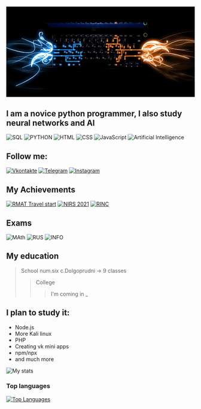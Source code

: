[![Heder](https://github.com/SS342/SS342/blob/main/assets/1.jpg)](https://vk.com/ss_sospeed)

## I am a novice python programmer, I also study neural networks and AI

![SQL](https://img.shields.io/badge/-SQL-090909?style=for-the-badge&logo=mysql&logoColor=006488)
![PYTHON](https://img.shields.io/badge/-PYTHON_development-090909?style=for-the-badge&logo=python)
![HTML](https://img.shields.io/badge/-HTML-090909?style=for-the-badge&logo=dart&logoColor=097CBD)
![CSS](https://img.shields.io/badge/-CSS-090909?style=for-the-badge&logo=firebase&logoColor=F8C52C)
![JavaScript](https://img.shields.io/badge/-JavaScript-090909?style=for-the-badge&logo=JavaScript&logoColor=E9D54D)
![Artificial Intelligence](https://img.shields.io/badge/-Artificial_Intelligence-090909?style=for-the-badge&logo=python&logoColor=E9D54D)



## Follow me:

[![Vkontakte](https://img.shields.io/badge/-Vkontakte-090909?style=for-the-badge&logo=Vk&logoColor=4F7DB3)](https://vk.com/ss_sospeed)
[![Telegram](https://img.shields.io/badge/-Telegram-090909?style=for-the-badge&logo=telegram&logoColor=27A0D9)](https://t.me/swipe12345)
[![Instagram](https://img.shields.io/badge/-Instagram-090909?style=for-the-badge&logo=instagram&logoColor=B4068E)](https://www.instagram.com/alex.ss123/)



## My Achievements
[![RMAT Travel start](https://img.shields.io/badge/-RMAT_TRAVEL_START-090909?style=for-the-badge&logo=star&logoColor=4F7DB3)](https://github.com/SS342/SS342/blob/main/assets/2.jpg)
[![NIRS 2021](https://img.shields.io/badge/-NIRS_2021-090909?style=for-the-badge&logo=Star&logoColor=4F7DB3)](https://github.com/SS342/SS342/blob/main/assets/3.jpg)
[![RINC](https://img.shields.io/badge/-NIRS_2021-090909?style=for-the-badge&logo=Star&logoColor=4F7DB3)](https://github.com/SS342/SS342/blob/main/assets/oCY2Ouf7-lk.jpg)


## Exams
![MAth](https://img.shields.io/badge/-Math_passed-090909?style=for-the-badge&logo=mysql&logoColor=006488)
![RUS](https://img.shields.io/badge/-Russian_Language_passed-090909?style=for-the-badge&logo=mysql&logoColor=006488)
![INFO](https://img.shields.io/badge/-Computer_Science_passed-090909?style=for-the-badge&logo=mysql&logoColor=006488)

## My education
>School num.six c.Dolgoprudni -> 9 classes
>>College
>>>I'm coming in
>_

## I plan to study it:
* Node.js
* More Kali linux
* PHP
* Creating vk mini apps
* npm/npx
* and much more


![My stats](https://github-readme-stats.vercel.app/api?username=SS342&show_icons=true&theme=radical)

### Top languages

[![Top Languages](https://github-readme-stats.vercel.app/api/top-langs/?username=SS342&show_icons=true&theme=radical)](https://github.com/anuraghazra/github-readme-stats)

